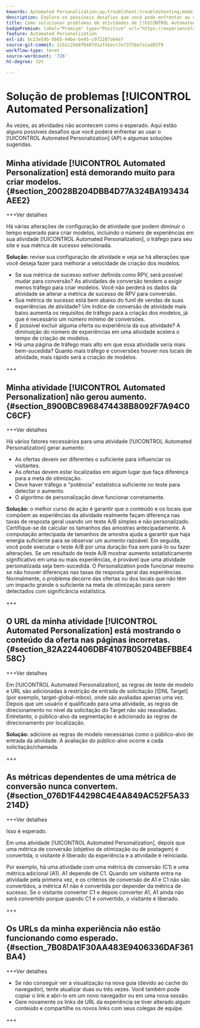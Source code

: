 ```yaml
---
kewords: Automated Personalization;ap;troublshoot;troubleshooting;model;lift
description: Explore os possíveis desafios que você pode enfrentar ao usar as atividades de [!UICONTROL Automated Personalization] (AP) no Adobe Target, juntamente com as soluções sugeridas.
title: Como solucionar problemas de atividades de [!UICONTROL Automated Personalization]?
badgePremium: label="Premium" type="Positive" url="https://experienceleague.adobe.com/docs/target/using/introduction/intro.html?lang=pt-BR#premium newtab=true" tooltip="Consulte o que está incluído no Target Premium."
feature: Automated Personalization
exl-id: bc23e5db-5b65-44be-be45-c972287a64e7
source-git-commit: 2cb2c2b68f6487d1af41ecc7e73750afa1ad85f9
workflow-type: tm+mt
source-wordcount: '726'
ht-degree: 32%

---
```


# Solução de problemas [!UICONTROL Automated Personalization]

Às vezes, as atividades não acontecem como o esperado. Aqui estão alguns possíveis desafios que você poderá enfrentar ao usar o [!UICONTROL Automated Personalization] (AP) e algumas soluções sugeridas.

## Minha atividade [!UICONTROL Automated Personalization] está demorando muito para criar modelos. {#section_20028B204DBB4D77A324BA193434AEE2}

+++Ver detalhes

Há várias alterações de configuração de atividade que podem diminuir o tempo esperado para criar modelos, incluindo o número de experiências em sua atividade [!UICONTROL Automated Personalization], o tráfego para seu site e sua métrica de sucesso selecionada.

**Solução:** revise sua configuração de atividade e veja se há alterações que você deseja fazer para melhorar a velocidade de criação dos modelos.

* Se sua métrica de sucesso estiver definida como RPV, será possível mudar para conversão? As atividades de conversão tendem a exigir menos tráfego para criar modelos. Você não perderá os dados da atividade se alterar a métrica de sucesso de RPV para conversão.
* Sua métrica de sucesso está bem abaixo do funil de vendas de suas experiências de atividade? Um índice de conversão de atividade mais baixo aumenta os requisitos de tráfego para a criação dos modelos, já que é necessário um número mínimo de conversões.
* É possível excluir alguma oferta ou experiência da sua atividade? A diminuição do número de experiências em uma atividade acelera o tempo de criação de modelos.
* Há uma página de tráfego mais alto em que essa atividade seria mais bem-sucedida? Quanto mais tráfego e conversões houver nos locais de atividade, mais rápido será a criação de modelos.

+++

## Minha atividade [!UICONTROL Automated Personalization] não gerou aumento. {#section_8900BC8968474438B8092F7A94C0C6CF}

+++Ver detalhes

Há vários fatores necessários para uma atividade [!UICONTROL Automated Personalization] gerar aumento:

* As ofertas devem ser diferentes o suficiente para influenciar os visitantes.
* As ofertas devem estar localizadas em algum lugar que faça diferença para a meta de otimização.
* Deve haver tráfego e &quot;potência&quot; estatística suficiente no teste para detectar o aumento.
* O algoritmo de personalização deve funcionar corretamente.

**Solução:** o melhor curso de ação é garantir que o conteúdo e os locais que compõem as experiências da atividade realmente façam diferença nas taxas de resposta geral usando um teste A/B simples e não personalizado. Certifique-se de calcular os tamanhos das amostras antecipadamente. A computação antecipada de tamanhos de amostra ajuda a garantir que haja energia suficiente para se observar um aumento razoável. Em seguida, você pode executar o teste A/B por uma duração fixa sem pará-lo ou fazer alterações. Se um resultado de teste A/B mostrar aumento estatisticamente significativo em uma ou mais experiências, é provável que uma atividade personalizada seja bem-sucedida. O Personalization pode funcionar mesmo se não houver diferenças nas taxas de resposta geral das experiências. Normalmente, o problema decorre das ofertas ou dos locais que não têm um impacto grande o suficiente na meta de otimização para serem detectados com significância estatística.

+++

## O URL da minha atividade [!UICONTROL Automated Personalization] está mostrando o conteúdo da oferta nas páginas incorretas. {#section_82A224406DBF4107B05204BEFBBE458C}

+++Ver detalhes

Em [!UICONTROL Automated Personalization], as regras de teste de modelo e URL são adicionadas à restrição de entrada de solicitação [!DNL Target] (por exemplo, target-global-mbox), onde são avaliadas apenas uma vez. Depois que um usuário é qualificado para uma atividade, as regras de direcionamento no nível da solicitação do Target não são reavaliadas. Entretanto, o público-alvo da segmentação é adicionado às regras de direcionamento por localização.

**Solução:** adicione as regras de modelo necessárias como o público-alvo de entrada da atividade. A avaliação do público-alvo ocorre a cada solicitação/chamada.

+++

## As métricas dependentes de uma métrica de conversão nunca convertem. {#section_076D1F44298C4E4A849AC52F5A33214D}

+++Ver detalhes

Isso é esperado.

Em uma atividade [!UICONTROL Automated Personalization], depois que uma métrica de conversão (objetivo de otimização ou de postagem) é convertida, o visitante é liberado da experiência e a atividade é reiniciada.

Por exemplo, há uma atividade com uma métrica de conversão (C1) e uma métrica adicional (A1). A1 depende de C1. Quando um visitante entra na atividade pela primeira vez, e os critérios de conversão de A1 e C1 não são convertidos, a métrica A1 não é convertida por depender da métrica de sucesso. Se o visitante converter C1 e depois converter A1, A1 ainda não será convertido porque quando C1 é convertido, o visitante é liberado.

+++

## Os URLs da minha experiência não estão funcionando como esperado.  {#section_7B08DA1F30AA483E9406336DAF361BA4}

+++Ver detalhes

* Se não conseguir ver a visualização na nova guia (devido ao cache do navegador), tente atualizar duas ou três vezes. Você também pode copiar o link e abri-lo em um novo navegador ou em uma nova sessão.
* Gere novamente os links de URL da experiência se tiver alterado algum conteúdo e compartilhe os novos links com seus colegas de equipe.

+++

